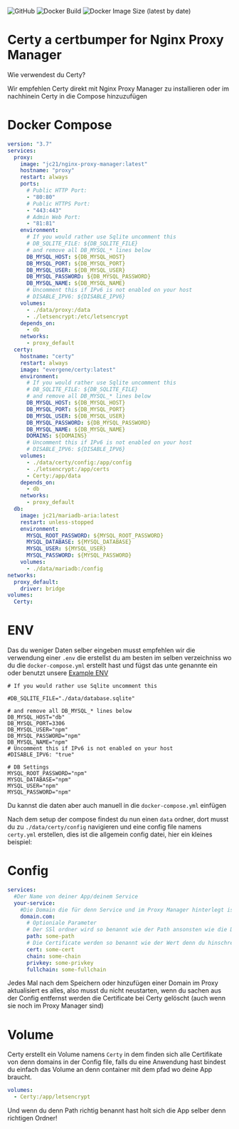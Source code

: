 ![GitHub](https://img.shields.io/github/license/EvergeneIO/Certy?style=plastic)
![Docker Build](https://github.com/EvergeneIO/Certy/actions/workflows/build.yml/badge.svg)
![Docker Image Size (latest by date)](https://img.shields.io/docker/image-size/evergene/certy?style=plastic)

# Certy a certbumper for Nginx Proxy Manager

Wie verwendest du Certy?

Wir empfehlen Certy direkt mit Nginx Proxy Manager zu installieren oder im nachhinein Certy in die Compose hinzuzufügen

# Docker Compose

```yml
version: "3.7"
services:
  proxy:
    image: "jc21/nginx-proxy-manager:latest"
    hostname: "proxy"
    restart: always
    ports:
      # Public HTTP Port:
      - "80:80"
      # Public HTTPS Port:
      - "443:443"
      # Admin Web Port:
      - "81:81"
    environment:
      # If you would rather use Sqlite uncomment this
      # DB_SQLITE_FILE: ${DB_SQLITE_FILE}
      # and remove all DB_MYSQL_* lines below
      DB_MYSQL_HOST: ${DB_MYSQL_HOST}
      DB_MYSQL_PORT: ${DB_MYSQL_PORT}
      DB_MYSQL_USER: ${DB_MYSQL_USER}
      DB_MYSQL_PASSWORD: ${DB_MYSQL_PASSWORD}
      DB_MYSQL_NAME: ${DB_MYSQL_NAME}
      # Uncomment this if IPv6 is not enabled on your host
      # DISABLE_IPV6: ${DISABLE_IPV6}
    volumes:
      - ./data/proxy:/data
      - ./letsencrypt:/etc/letsencrypt
    depends_on:
      - db
    networks:
      - proxy_default
  certy:
    hostname: "certy"
    restart: always
    image: "evergene/certy:latest"
    environment:
      # If you would rather use Sqlite uncomment this
      # DB_SQLITE_FILE: ${DB_SQLITE_FILE}
      # and remove all DB_MYSQL_* lines below
      DB_MYSQL_HOST: ${DB_MYSQL_HOST}
      DB_MYSQL_PORT: ${DB_MYSQL_PORT}
      DB_MYSQL_USER: ${DB_MYSQL_USER}
      DB_MYSQL_PASSWORD: ${DB_MYSQL_PASSWORD}
      DB_MYSQL_NAME: ${DB_MYSQL_NAME}
      DOMAINS: ${DOMAINS}
      # Uncomment this if IPv6 is not enabled on your host
      # DISABLE_IPV6: ${DISABLE_IPV6}
    volumes:
      - ./data/certy/config:/app/config
      - ./letsencrypt:/app/certs
      - Certy:/app/data
    depends_on:
      - db
    networks:
      - proxy_default
  db:
    image: jc21/mariadb-aria:latest
    restart: unless-stopped
    environment:
      MYSQL_ROOT_PASSWORD: ${MYSQL_ROOT_PASSWORD}
      MYSQL_DATABASE: ${MYSQL_DATABASE}
      MYSQL_USER: ${MYSQL_USER}
      MYSQL_PASSWORD: ${MYSQL_PASSWORD}
    volumes:
      - ./data/mariadb:/config
networks:
  proxy_default:
    driver: bridge
volumes:
  Certy:
```

# ENV

Das du weniger Daten selber eingeben musst empfehlen wir die verwendung einer `.env` die erstellst du am besten im selben verzeichniss wo du die `docker-compose.yml` erstellt hast und fügst das unte genannte ein oder benutzt unsere [Example ENV](https://github.com/EvergeneIO/Certy/blob/main/.env.example)

```env
# If you would rather use Sqlite uncomment this

#DB_SQLITE_FILE="./data/database.sqlite"

# and remove all DB_MYSQL_* lines below
DB_MYSQL_HOST="db"
DB_MYSQL_PORT=3306
DB_MYSQL_USER="npm"
DB_MYSQL_PASSWORD="npm"
DB_MYSQL_NAME="npm"
# Uncomment this if IPv6 is not enabled on your host
#DISABLE_IPV6: "true"

# DB Settings
MYSQL_ROOT_PASSWORD="npm"
MYSQL_DATABASE="npm"
MYSQL_USER="npm"
MYSQL_PASSWORD="npm"
```

Du kannst die daten aber auch manuell in die `docker-compose.yml` einfügen

Nach dem setup der compose findest du nun einen `data` ordner, dort musst du zu `./data/certy/config` navigieren und eine config file namens `certy.yml` erstellen, dies ist die allgemein config datei, hier ein kleines beispiel:

# Config

```yml
services:
  #Der Name von deiner App/deinem Service
  your-service:
    #Die Domain die für denn Service und im Proxy Manager hinterlegt ist
    domain.com:
      # Optioniale Parameter
      # Der SSl ordner wird so benannt wie der Path ansonsten wie die Domain
      path: some-path
      # Die Certificate werden so benannt wie der Wert denn du hinschreibst
      cert: some-cert
      chain: some-chain
      privkey: some-privkey
      fullchain: some-fullchain
```

Jedes Mal nach dem Speichern oder hinzufügen einer Domain im Proxy aktualisiert es alles, also musst du nicht neustarten, wenn du sachen aus der Config entfernst werden die Certificate bei Certy gelöscht (auch wenn sie noch im Proxy Manager sind)

# Volume

Certy erstellt ein Volume namens `Certy` in dem finden sich alle Certifikate von denn domains in der Config file, falls du eine Anwendung hast bindest du einfach das Volume an denn container mit dem pfad wo deine App braucht.

```yml
volumes:
  - Certy:/app/letsencrypt
```

Und wenn du denn Path richtig benannt hast holt sich die App selber denn richtigen Ordner!

